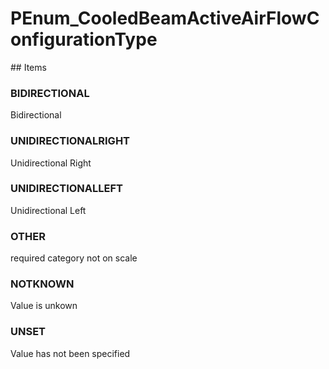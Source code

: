 # PEnum_CooledBeamActiveAirFlowConfigurationType

<!-- end of definition -->## Items

### BIDIRECTIONAL
Bidirectional

### UNIDIRECTIONALRIGHT
Unidirectional Right

### UNIDIRECTIONALLEFT
Unidirectional Left

### OTHER
required category not on scale

### NOTKNOWN
Value is unkown

### UNSET
Value has not been specified
